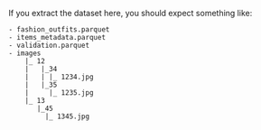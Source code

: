 If you extract the dataset here, you should expect something like:

```
- fashion_outfits.parquet
- items_metadata.parquet
- validation.parquet
- images
    |_ 12
    |   |_34
    |   | |_ 1234.jpg
    |   |_35
    |     |_ 1235.jpg
    |_ 13
       |_45
         |_ 1345.jpg
```
